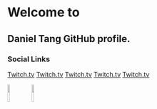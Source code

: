 # Welcome to
## Daniel Tang GitHub profile.

### Social Links
[Twitch.tv](https://www.twitch.tv/ramposa "Twitch.TV/Ramposa")
[Twitch.tv](https://www.twitch.tv/ramposa "Twitch.TV/Ramposa")
[Twitch.tv](https://www.twitch.tv/ramposa "Twitch.TV/Ramposa")
[Twitch.tv](https://www.twitch.tv/ramposa "Twitch.TV/Ramposa")
[Twitch.tv](https://www.twitch.tv/ramposa "Twitch.TV/Ramposa")

<img src="https://upload.wikimedia.org/wikipedia/commons/2/26/Twitch_logo.svg" width="10%">

<a href="https://google.com">
  <img src="https://upload.wikimedia.org/wikipedia/commons/2/26/Twitch_logo.svg" width="10%">
</a>
